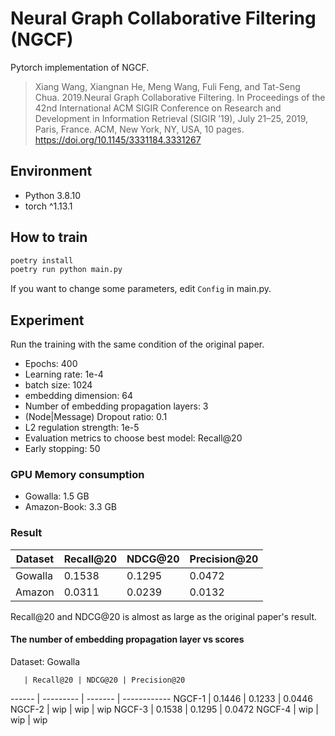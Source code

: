 # Neural Graph Collaborative Filtering (NGCF)

Pytorch implementation of NGCF.

> Xiang Wang, Xiangnan He, Meng Wang, Fuli Feng, and Tat-Seng Chua. 2019.Neural Graph Collaborative Filtering. In Proceedings of the 42nd International ACM SIGIR Conference on Research and Development in Information Retrieval (SIGIR ’19), July 21–25, 2019, Paris, France. ACM, New York, NY, USA, 10 pages. https://doi.org/10.1145/3331184.3331267

## Environment

- Python 3.8.10
- torch ^1.13.1

## How to train

```bash
poetry install
poetry run python main.py
```

If you want to change some parameters, edit `Config` in main.py.


## Experiment

Run the training with the same condition of the original paper.

- Epochs: 400
- Learning rate: 1e-4
- batch size: 1024
- embedding dimension: 64
- Number of embedding propagation layers: 3
- (Node|Message) Dropout ratio: 0.1
- L2 regulation strength: 1e-5
- Evaluation metrics to choose best model: Recall@20
- Early stopping: 50

### GPU Memory consumption

- Gowalla: 1.5 GB
- Amazon-Book: 3.3 GB

### Result

Dataset | Recall@20 | NDCG@20 | Precision@20
------- | --------- | ------- | ------------
Gowalla | 0.1538    | 0.1295  | 0.0472
Amazon  | 0.0311 | 0.0239 | 0.0132

Recall@20 and NDCG@20 is almost as large as the original paper's result.

#### The number of embedding propagation layer vs scores

Dataset: Gowalla

       | Recall@20 | NDCG@20 | Precision@20
------ | --------- | ------- | ------------
NGCF-1 | 0.1446    | 0.1233  | 0.0446
NGCF-2 | wip       | wip     | wip
NGCF-3 | 0.1538    | 0.1295  | 0.0472
NGCF-4 | wip       | wip     | wip
